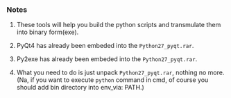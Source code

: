 
### Notes ###

1. These tools will help you build the python scripts and transmulate them into binary form(exe).

2. PyQt4 has already been embeded into the `Python27_pyqt.rar`.

3. Py2exe has already been embeded into the `Python27_pyqt.rar`.

4. What you need to do is just unpack `Python27_pyqt.rar`, nothing no more.(Na, if you want to execute `python` command in cmd, of course you should add bin directory into env_via: PATH.)